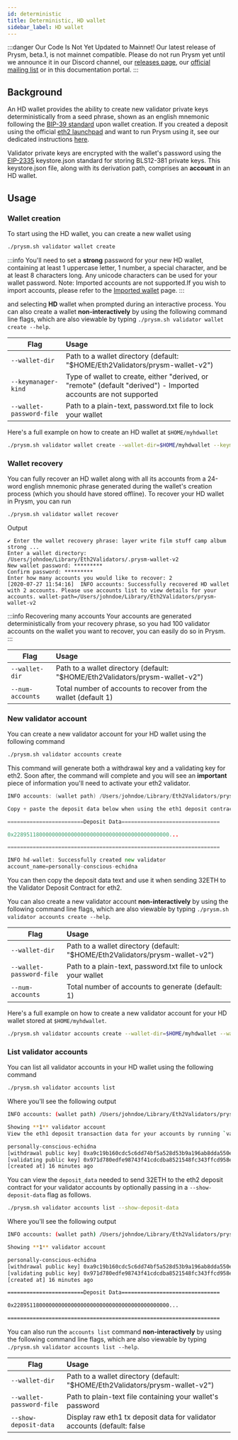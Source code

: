```yaml
---
id: deterministic
title: Deterministic, HD wallet 
sidebar_label: HD wallet
---
```


:::danger Our Code Is Not Yet Updated to Mainnet!
Our latest release of Prysm, beta.1, is not mainnet compatible. Please do not run Prysm yet until we announce it in our Discord channel, our [releases page](https://github.com/prysmaticlabs/prysm/releases), our [official mailing list](https://groups.google.com/g/prysm-dev) or in this documentation portal.
:::

## Background

An HD wallet provides the ability to create new validator private keys deterministically from a seed phrase, shown as an english mnemonic following the [BIP-39 standard](https://en.bitcoin.it/wiki/Seed_phrase) upon wallet creation. If you created a deposit using the official [eth2 launchpad](https://launchpad.ethereum.org/) and want to run Prysm using it, see our dedicated instructions [here](/docs/mainnet/joining-eth2).

Validator private keys are encrypted with the wallet's password using the [EIP-2335](https://eips.ethereum.org/EIPS/eip-2335) keystore.json standard for storing BLS12-381 private keys. This keystore.json file, along with its derivation path, comprises an **account** in an HD wallet.

## Usage

### Wallet creation

To start using the HD wallet, you can create a new wallet using

```bash
./prysm.sh validator wallet create
```

:::info
You'll need to set a **strong** password for your new HD wallet, containing at least 1 uppercase letter, 1 number, a special character, and be at least 8 characters long. Any unicode characters can be used for your wallet password. 
Note: Imported accounts are not supported.If you wish to import accounts, please refer to the [Imported wallet](https://docs.prylabs.network/docs/wallet/nondeterministic#import-validator-accounts) page.
:::

and selecting **HD** wallet when prompted during an interactive process. You can also create a wallet **non-interactively** by using the following command line flags, which are also viewable by typing `./prysm.sh validator wallet create --help`.

| Flag          | Usage         |
| ------------- |:-------------|
| `--wallet-dir` | Path to a wallet directory (default: "$HOME/Eth2Validators/prysm-wallet-v2")
| `--keymanager-kind`     | Type of wallet to create, either "derived, or "remote" (default "derived") - Imported accounts are not supported
| `--wallet-password-file`     | Path to a plain-text, password.txt file to lock your wallet

Here's a full example on how to create an HD wallet at `$HOME/myhdwallet`

```bash
./prysm.sh validator wallet create --wallet-dir=$HOME/myhdwallet --keymanager-kind=derived --wallet-password-file=password.txt
```

### Wallet recovery

You can fully recover an HD wallet along with all its accounts from a 24-word english mnemonic phrase generated during the wallet's creation process (which you should have stored offline). To recover your HD wallet in Prysm, you can run

```bash
./prysm.sh validator wallet recover
```

Output

```text
✔ Enter the wallet recovery phrase: layer write film stuff camp album strong ...
Enter a wallet directory: /Users/johndoe/Library/Eth2Validators/.prysm-wallet-v2
New wallet password: *********
Confirm password: *********
Enter how many accounts you would like to recover: 2
[2020-07-27 11:54:16]  INFO accounts: Successfully recovered HD wallet with 2 accounts. Please use accounts list to view details for your accounts. wallet-path=/Users/johndoe/Library/Eth2Validators/prysm-wallet-v2
```

:::info Recovering many accounts
Your accounts are generated deterministically from your recovery phrase, so you had 100 validator accounts on the wallet you want to recover, you can easily do so in Prysm.
:::

| Flag          | Usage         |
| ------------- |:-------------|
| `--wallet-dir` | Path to a wallet directory (default: "$HOME/Eth2Validators/prysm-wallet-v2")
| `--num-accounts` | Total number of accounts to recover from the wallet (default 1)

### New validator account

You can create a new validator account for your HD wallet using the following command

```bash
./prysm.sh validator accounts create
```

This command will generate both a withdrawal key and a validating key for eth2. Soon after, the command will complete and you will see an **important** piece of information you'll need to activate your eth2 validator.

```go
INFO accounts: (wallet path) /Users/johndoe/Library/Eth2Validators/prysm-wallet-v2

Copy + paste the deposit data below when using the eth1 deposit contract

========================Deposit Data===============================

0x2289511800000000000000000000000000000000000000000...

===================================================================

INFO hd-wallet: Successfully created new validator 
account_name=personally-conscious-echidna
```

You can then copy the deposit data text and use it when sending 32ETH to the Validator Deposit Contract for eth2.

You can also create a new validator account **non-interactively** by using the following command line flags, which are also viewable by typing `./prysm.sh validator accounts create --help`.

| Flag          | Usage         |
| ------------- |:-------------|
| `--wallet-dir` | Path to a wallet directory (default: "$HOME/Eth2Validators/prysm-wallet-v2")
| `--wallet-password-file` | Path to a plain-text, password.txt file to unlock your wallet
| `--num-accounts` | Total number of accounts to generate (default: 1)

Here's a full example on how to create a new validator account for your HD wallet stored at `$HOME/myhdwallet`.

```bash
./prysm.sh validator accounts create --wallet-dir=$HOME/myhdwallet --wallet-password-file=password.txt
```

### List validator accounts

You can list all validator accounts in your HD wallet using the following command

```bash
./prysm.sh validator accounts list
```

Where you'll see the following output

```bash
INFO accounts: (wallet path) /Users/johndoe/Library/Eth2Validators/prysm-wallet-v2

Showing **1** validator account
View the eth1 deposit transaction data for your accounts by running `validator accounts list --show-deposit-data

personally-conscious-echidna
[withdrawal public key] 0xa9c19b160cdc5c6dd74bf5a528d53b9a196ab8dda550e7e5858d84bf356952a310b826e269b9b462293f1c2812263161
[validating public key] 0x971d780edfe98743f41cdcdba8521548fc343ffcd958e90968c4f1cc5a2e9b6ea11a984397c34c6cc13e9d4e8d14ce1e
[created at] 16 minutes ago
```

You can view the `deposit_data` needed to send 32ETH to the eth2 deposit contract for your validator accounts by optionally passing in a `--show-deposit-data` flag as follows.

```bash
./prysm.sh validator accounts list --show-deposit-data
```

Where you'll see the following output

```bash
INFO accounts: (wallet path) /Users/johndoe/Library/Eth2Validators/prysm-wallet-v2

Showing **1** validator account

personally-conscious-echidna
[withdrawal public key] 0xa9c19b160cdc5c6dd74bf5a528d53b9a196ab8dda550e7e5858d84bf356952a310b826e269b9b462293f1c2812263161
[validating public key] 0x971d780edfe98743f41cdcdba8521548fc343ffcd958e90968c4f1cc5a2e9b6ea11a984397c34c6cc13e9d4e8d14ce1e
[created at] 16 minutes ago

========================Deposit Data===============================

0x2289511800000000000000000000000000000000000000000...

===================================================================
```

You can also run the `accounts list` command **non-interactively** by using the following command line flags, which are also viewable by typing `./prysm.sh validator accounts list --help`.

| Flag          | Usage         |
| ------------- |:-------------|
| `--wallet-dir` | Path to a wallet directory (default: "$HOME/Eth2Validators/prysm-wallet-v2")
| `--wallet-password-file` | Path to plain-text file containing your wallet's password
| `--show-deposit-data`     |  Display raw eth1 tx deposit data for validator accounts (default: false

